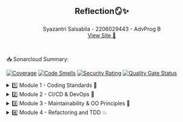<h2 align="center">Reflection🪞✨</h2>
<p align="center">
    Syazantri Salsabila - 2206029443 - AdvProg B
    <br>
    <a align="center" href="https://eshop-adpro-syazantri.koyeb.app/">View Site 🔗</a>
    
</p>

<br>
<p>📥 Sonarcloud Summary:</p>
    
[![Coverage](https://sonarcloud.io/api/project_badges/measure?project=syazantri_tutorial-1&metric=coverage)](https://sonarcloud.io/summary/new_code?id=syazantri_tutorial-1)
[![Code Smells](https://sonarcloud.io/api/project_badges/measure?project=syazantri_tutorial-1&metric=code_smells)](https://sonarcloud.io/summary/new_code?id=syazantri_tutorial-1)
[![Security Rating](https://sonarcloud.io/api/project_badges/measure?project=syazantri_tutorial-1&metric=security_rating)](https://sonarcloud.io/summary/new_code?id=syazantri_tutorial-1)
[![Quality Gate Status](https://sonarcloud.io/api/project_badges/measure?project=syazantri_tutorial-1&metric=alert_status)](https://sonarcloud.io/summary/new_code?id=syazantri_tutorial-1)

<details>
    <summary>1️⃣ Module 1 - Coding Standards 💯</summary>
<details>
    <summary>🐣 Reflection 1 🐣</summary>
  
  Prinsip clean code yang sudah diterapkan:
  <br>
  1. Meaningful Names : Saya rasa seluruh variabel dan method saya sudah memiliki nama yang jelas dan meaningful sepertii misalnya idToProductMap merupakan sebuah hashmap yang berisi pemetaan id ke product.
  2. Function : Fitur pada kode saya ini telah terbagii menjadi fungsi-fungsi yang tiap fungsi hanya menjalankan fokus satu tugas saja.
  3. Error handling : Walaupun tidak semua, saya telah menerapkan beberapa error handling seperti jika id product tidak ditemukan, akan mengirim null, dan jika mendapatkan nilai null, fungsii tidak dijalankan.
  <hr>
  Prinsip secure code yang sudah diterapkan:
  <br>
Dalam menginput quantity barang, saya telah memastikan bahwa inputnya berupa angka.
  <br>
  <hr>
  Cara mengimprove kode:
  <br>
  Bisa dengan menambah handling error misalnya membuat pop-up notifikasi ketika error sehingga user lebih dapat mengetahui apa kesalahannya, bisa juga dengan menambahkan comment ke method-methood yang mungkin kurang jelas maksudnya apa jika dibaca langsung begitu saja tanpa ada comment. Lalu untuk secure coding, bisa ditambah fitur autentikasi pengguna agar productnya hanya bisa dilihat dan diupdate oleh dirinya sendiri.
  <br>
</details>
<details>
    <summary>🐠 Reflection 2 🐠</summary>
  1: Setelah membuat unit test, saya merasa lebih percaya dengan fitur-fitur yang saya buat. Hal ini karena saya telah mengetes apakah fitur tersebut telah berjalan sesuai kemauan saya atauu belum. Dalam sebuah kelas, unit test yang diibuat tidak tentu harus berapa jumlahnya, bergantung pada kompleksitas method-method dalam class tersebut, tetapi untuk code coverage minimum biiasanya disarankan 80%. Untuk memastikan bahwa unit test yang kita buat telah cukup memverifikasi program kita, kita perlu mengecek code coveragenya (disarankan 80% code coverage dengan seluruh fitur telah ditest). Ketika memiliki 100% code coverage, belum tentu kode kita pasti tidak memiliki bug atau error karena bisa saja sudah tercover seluruh fitur tetapi jelek kualitas testnya (tidak sampai edge case).
  <br>
  <hr>
  2: Menurut saya, jika harus membuat class java baru untuk mengecek jumlah item, code saya nantinya tidak terlalu bagus atau clean (menurunkan kualitas kode). Hal itu karena sebenarnya hal yang dilakukan dengan CreateProductFunctionalTest.java, class java yang baru dibuat ini fungsinya cukup mirip yaitu mngecek nama dan mengecek jumlah. Masalah tadi dapat menjadikan code mengandung duplikasi. Maka, solusinya bisa dengan menyatukan kedua class tersebut. Penyatuan code ini akan membuat debugging jauh lebih mudah juga (tidak harus mengecek dua class yang sebenarnya fungsinya mirip).
</details>
</details>
<details>
    <summary>2️⃣ Module 2 - CI/CD & DevOps 👔</summary>
    1. List the code quality issue(s) that you fixed during the exercise and explain your strategy on fixing them.
    <br>
    ~ Jawab:
    <br>
    - Unused import <br>
    Terdapat beberapa import yang tidak digunakan, cara fix nya dengan menghapus import tersebut. <br>
    - Unnecessary modifier <br>
    Terdapat modifier public yang sebenarnya tidak diperlukan karena method-method tersebut berada dalam interface yang mana pada defaultnya public tanpa harus diberi modifier public sebelumnya. Oleh karena itu cara fiixnya adalah dengan menghapus modiifier publiic tersebut. <br>
    - Avoid using implementation class instead of interface
    Pada class ProductRepository.java, saya sebelumnnya menggunakan Hashmap untuk menyimpan pemetaan dari id ke suatu produk. Cara mendeklarasikan hashmap tersebut adalah seperti ini: private HashMap<String, Product> idToProductMap = new HashMap<>(); <br> Setelah itu private HashMap saya ubah (fix) menjadi private Map saja agar deklarasi tersebut merupakan implementasi dari interface (agar mudah diubah jika ada yang mau diubah). <br>
        <hr>
2. Look at your CI/CD workflows (GitHub)/pipelines (GitLab). Do you think the current implementation has met the definition of Continuous Integration and Continuous Deployment? Explain the reasons (minimum 3 sentences)! <br>
        ~ jawab:
        <br>
Menurut saya, implementasi kode saya sekarang sudah menerapkan definisi dari Continuous Integration and Continuous Deployment (CI/CD). Pertama untuk CI, di dalam kode saya sudah ada beberapa file yml seperti ci.yml, pmd_action.yml, dan scorecard.yml. File-file yml tersebut menjadikan ketika ada push kode ke github (ada perubahan kode), akan dilakukan pengecekan dengan run testing yang telah dibuat, serta code scanning analysis. Lalu untuk CD walaupun tidak membuat workflow, mendeploy dengan koyeb memungkinkan saya untuk melakukan CD. Hal itu dapat terlihat ketika ada perubahan yang dipush ke repo github ke branch masternya, koyeb langsung melakukan autodeploy berdasarkan kode terbaru yang telah dipush tersebut.

</details>
<details>
    <summary>3️⃣ Module 3 - Maintainability & OO Principles 🌙</summary>
    1. SOLID Principle <br>
    - Single Responsibility Principle (SRP) <br>
    SRP adalah prinsip yang menekankan bahwa class seharusnya hanya memiliki satu tanggung jawab atau fungsionalitas utama. Pada kode saya, di before solid sempat melanggar aturan SRP sehingga ada beberapa bagian kode yang saya ubah. Bagian tersebut adalah pemisahan ProductController dan CarController. Selain itu saya juga menghapus CarController extends ProductController, agar class CarController bisa memiliki fungsionalitas seputar car saja.<br> <br>
    - Open-Closed Principle (OCP) <br> 
    OCP berarti entitas perangkat lunak (kelas, modul, dll.) seharusnya dapat diperluas tanpa mengubah kode yang sudah ada. Saya menerapkan prinsip ini dengan cara mengubah function edit Car sehingga ketika mengedit tidak set masing-masing atributnya, tetapi langsung dimasukkan ke list carData. Dengan begitu, ketika ada class mengextend Car dengan atribut berbeda (tidak hanya nama, warna, dan jumlah) akan dapat memakai fungsi edit tersebut.<br> <br>
    - Liskov Substitution Principle (LSP) <br>
    LSP berarti objek dari kelas turunan harus bisa digunakan sebagai pengganti objek kelas induk tanpa mengubah kebenaran program. Pada kode saya tidak terdapat inheritance sehingga tidak bisa melanggar ataupun menerapkan LSP. <br> <br>
    - Interface Segregation Principle (ISP) <br>
    ISP artinya tidak boleh dipaksa untuk mengimplementasikan interface yang tidak relevan bagi mereka. Kode saya telah menerapkan ISP dengan cara CarServiceImpl mengimplementasikan CarService, sementara ProductServiceImpl mengimplementasikan ProductService. Masing-masing saling mengimplementasikan interface yang relevan. <br>
    - Dependency Inversions Principle (DIP) <br> <br>
    DIP memiliki arti modul level tinggi tidak boleh bergantung pada modul-level rendah. Keduanya harus bergantung pada abstraksi. Pada before-solid, sempat ada bagian kode saya yang tidak menerapkan prinsip ini. Maka saya memperbaikinya dengan cara mengubah import CarServiceImpl menjadi import CarService pada CarController. Dengan begitu CarController menjadi bergantung kepada CarService yang lebih menggambarkan abstraksi. <br> <br>
    2. Keuntungan menerapkan SOLID Principle <br>
    Keuntungan menerapkan SOLID Principle adalah: <br>
    - Comprehensible <br>
    Dengan menerapkan SRP, contohnya memisahkan Controller Home, Product dan Car membuat kode lebih mudah dimengerti karena ketika dilihat suatu class controller dapat jelas dimengerti controller tersebut untuk apa.<br> <br>
    - Extensibile <br>
    Ketika menerapkan OCP, contohnya dengan membuat fungsi edit Car tidak diset per atribut, membuat kode saya extensible karena ketika ada class mengextend Car dengan atribut berbeda (tidak hanya nama, warna, dan jumlah) akan dapat memakai fungsi edit tersebut. <br> <br>
    3. Kerugian tidak menerapkan SOLID Priinciple <br>
    - Tidak Comprehensible <br>
    Jika tidak menerapkan SRP, misalnya menggabungkan Controller Home, Product dan Car membuat ambigu yang melihat kode karena sulit dimengerti suatu class controller itu maksudnya untuk apa.<br> <br>
    - Tidak Extensible <br>
    Jika tidak menerapkan OCP, contohnya dengan membuat fungsi edit Car diset per atribut, membuat kode saya tidak extensible karena ketika ada class mengextend Car dengan atribut berbeda (tidak hanya nama, warna, dan jumlah) akan sulit memakai fungsi edit tersebut. <br> <br>
</details>

<details>
    <summary> 4️⃣ Module 4 - Refactoring and TDD 💥</summary>
1. Reflect based on Percival (2017) proposed self-reflective questions (in “Principles and Best Practice of Testing” submodule, chapter “Evaluating Your Testing Objectives”), whether this TDD flow is useful enough for you or not. If not, explain things that you need to do next time you make more tests. <br>
Menurut saya metode TDD ini ada dampak baik dan buruknya bagi saya. Saya belum terbiasa membuat test terlebih dahulu tanpa melihat apa yang mau ditest. Hal itu menyebabkan saya beberapa kali kesulitan dalam memikirkan apa saja test yang perlu dibuat. Namun mungkin sebenarnya jiika sudah terbiasa, metode TDD ini akan menghemat waktu untuk membuat program yang clean, karena kita terpaksa harus memikirkan kemungkinan-kemungkinan terburuk yang akan terjadi pada program. Kalau untuk test yang saya buat sendiri, menurut jacocotestReport, untuk fitur Payment, kode saya sudah mencapai code coverage >90%, tetapi bisa saja ini karena testing saya yang hanya mengcover class-class payment yang telah dibuat tetapi belum meliputi kemungkinan terburuk di luar class tersebut. <hr>
2. You have created unit tests in Tutorial. Now reflect whether your tests have successfully followed F.I.R.S.T. principle or not. If not, explain things that you need to do the next time you create more tests. <br>
- Fast <br>
Menurut saya tests di tutorial telah menerapkan prinsip ini karena sudah membagi-bagi test sesuai keperluan dan porsinya sehingga test bisa berjalan lebih cepat.<br>
- Isolated/Independent <br>
Menurut saya tests yang diibuat di tutorial telah menerapkan prinsip isolated karena setiiap test tidak bergantung test lainnya. Hal ini bisa terjadi karena saya telah melakkan setUp di setiap test.
- Repeatable <br>
Menurut saya sudah terpenuhi karena sudah isolated.<br>
- Self Validating <br>
Menurut saya tests yang diibuat di tutorial telah menerapkan prinsip self validating karena sudah strict validasinya, tidak menggunakan print ketika ada error.<br>
- Thorough/Timely <br>
Menurut saya sudah terpenuhi karena di tutorial sudah dibuat happy dan unhappy test<br>
</details>
